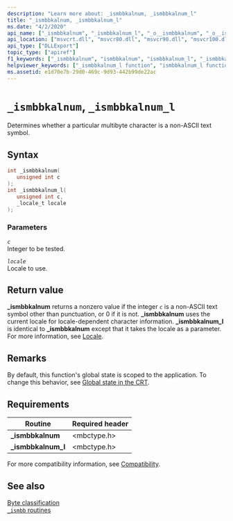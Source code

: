 ```yaml
---
description: "Learn more about: _ismbbkalnum, _ismbbkalnum_l"
title: "_ismbbkalnum, _ismbbkalnum_l"
ms.date: "4/2/2020"
api_name: ["_ismbbkalnum", "_ismbbkalnum_l", "_o__ismbbkalnum", "_o__ismbbkalnum_l"]
api_location: ["msvcrt.dll", "msvcr80.dll", "msvcr90.dll", "msvcr100.dll", "msvcr100_clr0400.dll", "msvcr110.dll", "msvcr110_clr0400.dll", "msvcr120.dll", "msvcr120_clr0400.dll", "ucrtbase.dll", "api-ms-win-crt-multibyte-l1-1-0.dll", "api-ms-win-crt-private-l1-1-0.dll"]
api_type: ["DLLExport"]
topic_type: ["apiref"]
f1_keywords: ["_ismbbkalnum", "ismbbkalnum", "ismbbkalnum_l", "_ismbbkalnum_l"]
helpviewer_keywords: ["_ismbbkalnum_l function", "ismbbkalnum_l function", "_ismbbkalnum function", "ismbbkalnum function"]
ms.assetid: e1d70e7b-29d0-469c-9d93-442b99de22ac
---
```

# `_ismbbkalnum`, `_ismbbkalnum_l`

Determines whether a particular multibyte character is a non-ASCII text symbol.

## Syntax

```C
int _ismbbkalnum(
   unsigned int c
);
int _ismbbkalnum_l(
   unsigned int c,
   _locale_t locale
);
```

### Parameters

*`c`*\
Integer to be tested.

*`locale`*\
Locale to use.

## Return value

**_ismbbkalnum** returns a nonzero value if the integer *`c`* is a non-ASCII text symbol other than punctuation, or 0 if it is not. **_ismbbkalnum** uses the current locale for locale-dependent character information. **_ismbbkalnum_l** is identical to **_ismbbkalnum** except that it takes the locale as a parameter. For more information, see [Locale](../locale.md).

## Remarks

By default, this function's global state is scoped to the application. To change this behavior, see [Global state in the CRT](../global-state.md).

## Requirements

|Routine|Required header|
|-------------|---------------------|
|**_ismbbkalnum**|\<mbctype.h>|
|**_ismbbkalnum_l**|\<mbctype.h>|

For more compatibility information, see [Compatibility](../compatibility.md).

## See also

[Byte classification](../byte-classification.md)\
[`_ismbb` routines](../ismbb-routines.md)

